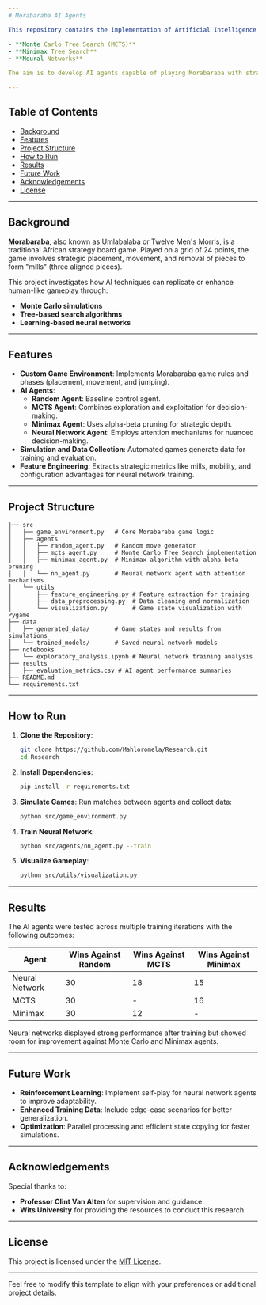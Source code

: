 ```yaml
---
# Morabaraba AI Agents

This repository contains the implementation of Artificial Intelligence (AI) agents for **Morabaraba**, a traditional African board game. Developed as part of an Honours Research Project in Computer Science and Applied Mathematics at Wits University, the project explores multiple AI approaches, including:

- **Monte Carlo Tree Search (MCTS)**
- **Minimax Tree Search**
- **Neural Networks**

The aim is to develop AI agents capable of playing Morabaraba with strategic proficiency, preserving the cultural significance of the game while advancing AI research in traditional board games.

---
```


## Table of Contents
- [Background](#background)
- [Features](#features)
- [Project Structure](#project-structure)
- [How to Run](#how-to-run)
- [Results](#results)
- [Future Work](#future-work)
- [Acknowledgements](#acknowledgements)
- [License](#license)

---

## Background
**Morabaraba**, also known as Umlabalaba or Twelve Men's Morris, is a traditional African strategy board game. Played on a grid of 24 points, the game involves strategic placement, movement, and removal of pieces to form "mills" (three aligned pieces).

This project investigates how AI techniques can replicate or enhance human-like gameplay through:
- **Monte Carlo simulations**
- **Tree-based search algorithms**
- **Learning-based neural networks**

---

## Features
- **Custom Game Environment**: Implements Morabaraba game rules and phases (placement, movement, and jumping).
- **AI Agents**:
    - **Random Agent**: Baseline control agent.
    - **MCTS Agent**: Combines exploration and exploitation for decision-making.
    - **Minimax Agent**: Uses alpha-beta pruning for strategic depth.
    - **Neural Network Agent**: Employs attention mechanisms for nuanced decision-making.
- **Simulation and Data Collection**: Automated games generate data for training and evaluation.
- **Feature Engineering**: Extracts strategic metrics like mills, mobility, and configuration advantages for neural network training.

---

## Project Structure
```
├── src
│   ├── game_environment.py   # Core Morabaraba game logic
│   ├── agents
│   │   ├── random_agent.py   # Random move generator
│   │   ├── mcts_agent.py     # Monte Carlo Tree Search implementation
│   │   ├── minimax_agent.py  # Minimax algorithm with alpha-beta pruning
│   │   └── nn_agent.py       # Neural network agent with attention mechanisms
│   └── utils
│       ├── feature_engineering.py # Feature extraction for training
│       ├── data_preprocessing.py  # Data cleaning and normalization
│       └── visualization.py       # Game state visualization with Pygame
├── data
│   ├── generated_data/       # Game states and results from simulations
│   └── trained_models/       # Saved neural network models
├── notebooks
│   └── exploratory_analysis.ipynb # Neural network training analysis
├── results
│   ├── evaluation_metrics.csv # AI agent performance summaries
├── README.md
└── requirements.txt
```

---

## How to Run
1. **Clone the Repository**:
   ```bash
   git clone https://github.com/Mahloromela/Research.git
   cd Research
   ```

2. **Install Dependencies**:
   ```bash
   pip install -r requirements.txt
   ```

3. **Simulate Games**:
   Run matches between agents and collect data:
   ```bash
   python src/game_environment.py
   ```

4. **Train Neural Network**:
   ```bash
   python src/agents/nn_agent.py --train
   ```

5. **Visualize Gameplay**:
   ```bash
   python src/utils/visualization.py
   ```

---

## Results
The AI agents were tested across multiple training iterations with the following outcomes:

| Agent          | Wins Against Random | Wins Against MCTS | Wins Against Minimax |
|----------------|---------------------|-------------------|-----------------------|
| Neural Network | 30                 | 18                | 15                    |
| MCTS           | 30                 | -                 | 16                    |
| Minimax        | 30                 | 12                | -                     |

Neural networks displayed strong performance after training but showed room for improvement against Monte Carlo and Minimax agents.

---

## Future Work
- **Reinforcement Learning**: Implement self-play for neural network agents to improve adaptability.
- **Enhanced Training Data**: Include edge-case scenarios for better generalization.
- **Optimization**: Parallel processing and efficient state copying for faster simulations.

---

## Acknowledgements
Special thanks to:
- **Professor Clint Van Alten** for supervision and guidance.
- **Wits University** for providing the resources to conduct this research.

---

## License
This project is licensed under the [MIT License](LICENSE).

---

Feel free to modify this template to align with your preferences or additional project details.
